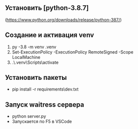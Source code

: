 ## Установить [python-3.8.7]
(https://www.python.org/downloads/release/python-387/)

## Создание и активация venv
1. py -3.8 -m venv .venv
2. Set-ExecutionPolicy -ExecutionPolicy RemoteSigned -Scope LocalMachine
3. .\\.venv\Scripts\activate

 ## Установить пакеты
 * pip install -r requirements\dev.txt 
 
 ## Запуск waitress сервера 
* python server.py
* Запускается по F5 в VSCode